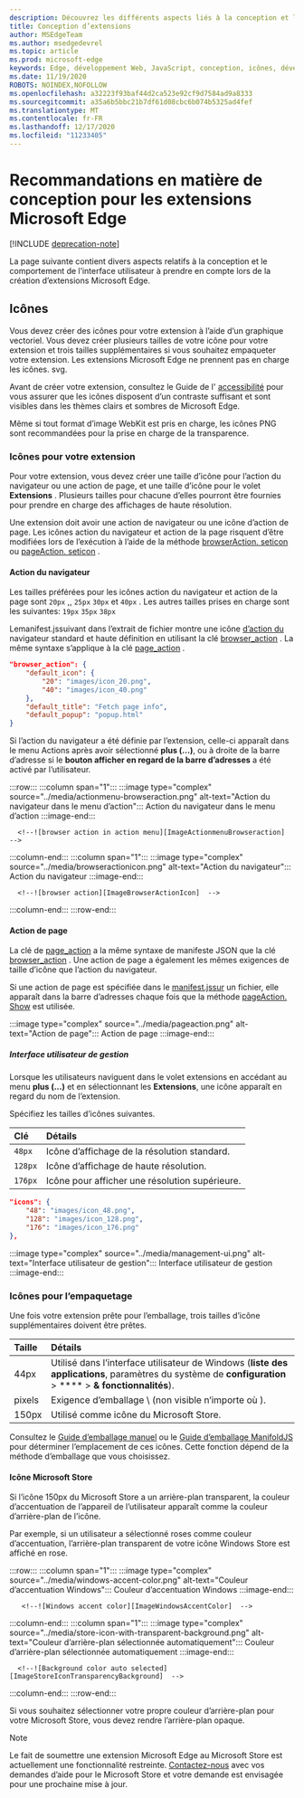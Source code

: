 ```yaml
---
description: Découvrez les différents aspects liés à la conception et le comportement de l’interface utilisateur à prendre en compte lors de la création d’extensions Microsoft Edge.
title: Conception d’extensions
author: MSEdgeTeam
ms.author: msedgedevrel
ms.topic: article
ms.prod: microsoft-edge
keywords: Edge, développement Web, JavaScript, conception, icônes, développeur
ms.date: 11/19/2020
ROBOTS: NOINDEX,NOFOLLOW
ms.openlocfilehash: a32223f93baf44d2ca523e92cf9d7584ad9a8333
ms.sourcegitcommit: a35a6b5bbc21b7df61d08cbc6b074b5325ad4fef
ms.translationtype: MT
ms.contentlocale: fr-FR
ms.lasthandoff: 12/17/2020
ms.locfileid: "11233405"
---
```

# Recommandations en matière de conception pour les extensions Microsoft Edge  

[!INCLUDE [deprecation-note](../includes/deprecation-note.md)]  

La page suivante contient divers aspects relatifs à la conception et le comportement de l’interface utilisateur à prendre en compte lors de la création d’extensions Microsoft Edge.  

## Icônes  

Vous devez créer des icônes pour votre extension à l’aide d’un graphique vectoriel.  Vous devez créer plusieurs tailles de votre icône pour votre extension et trois tailles supplémentaires si vous souhaitez empaqueter votre extension.  Les extensions Microsoft Edge ne prennent pas en charge les icônes. svg.  

Avant de créer votre extension, consultez le Guide de l' [accessibilité][ExtensionsGuidesAccessibility] pour vous assurer que les icônes disposent d’un contraste suffisant et sont visibles dans les thèmes clairs et sombres de Microsoft Edge.  

Même si tout format d’image WebKit est pris en charge, les icônes PNG sont recommandées pour la prise en charge de la transparence.  

### Icônes pour votre extension  

Pour votre extension, vous devez créer une taille d’icône pour l’action du navigateur ou une action de page, et une taille d’icône pour le volet **Extensions** .  Plusieurs tailles pour chacune d’elles pourront être fournies pour prendre en charge des affichages de haute résolution.  

Une extension doit avoir une action de navigateur ou une icône d’action de page.  Les icônes action du navigateur et action de la page risquent d’être modifiées lors de l’exécution à l’aide de la méthode [browserAction. seticon][MSDApiBrowseractionSeticon] ou [pageAction. seticon][MDNApiPageactionSeticon] .  

#### Action du navigateur  

Les tailles préférées pour les icônes action du navigateur et action de la page sont `20px` ,, `25px` `30px` et `40px` .  Les autres tailles prises en charge sont les suivantes: `19px` `35px` `38px`  

Lemanifest.jssuivant dans l’extrait de fichier montre une icône [ d’action du][ExtensionsApisupportManifestkeys] navigateur standard et haute définition en utilisant la clé [browser_action][MDNManifestjsonBrowserAction] .  La même syntaxe s’applique à la clé [page_action][MDNManifestjsonPageAction] .  

```json
"browser_action": {
    "default_icon": {
        "20": "images/icon_20.png",
        "40": "images/icon_40.png"
    },
    "default_title": "Fetch page info",
    "default_popup": "popup.html"
}
```  

Si l’action du navigateur a été définie par l’extension, celle-ci apparaît dans le menu Actions après avoir sélectionné **plus (...)**, ou à droite de la barre d’adresse si le **bouton afficher en regard de la barre d’adresses** a été activé par l’utilisateur.  

:::row:::
   :::column span="1":::
      :::image type="complex" source="../media/actionmenu-browseraction.png" alt-text="Action du navigateur dans le menu d’action":::
         Action du navigateur dans le menu d’action :::image-end:::
      
      <!--![browser action in action menu][ImageActionmenuBrowseraction]  -->  
   :::column-end:::
   :::column span="1":::
      :::image type="complex" source="../media/browseractionicon.png" alt-text="Action du navigateur":::
         Action du navigateur :::image-end:::
      
      <!--![browser action][ImageBrowserActionIcon]  -->  
   :::column-end:::
:::row-end:::

#### Action de page  

La clé de [page_action][MDNManifestjsonPageAction] a la même syntaxe de manifeste JSON que la clé [browser_action][MDNManifestjsonBrowserAction] .  Une action de page a également les mêmes exigences de taille d’icône que l’action du navigateur.  

Si une action de page est spécifiée dans le [manifest.jssur][ExtensionsApisupportManifestkeys] un fichier, elle apparaît dans la barre d’adresses chaque fois que la méthode [pageAction. Show][MDNApiPageactionShow] est utilisée.  

:::image type="complex" source="../media/pageaction.png" alt-text="Action de page":::
   Action de page
:::image-end:::

<!--![page action][ImagePageaction]  -->  

##### Interface utilisateur de gestion  

Lorsque les utilisateurs naviguent dans le volet extensions en accédant au menu **plus (...)** et en sélectionnant les **Extensions**, une icône apparaît en regard du nom de l’extension.  

Spécifiez les tailles d’icônes suivantes.  

| Clé | Détails |  
|:--- |:--- |  
| `48px` | Icône d’affichage de la résolution standard. |  
| `128px` | Icône d’affichage de haute résolution. |  
| `176px` | Icône pour afficher une résolution supérieure. |  


```json
"icons": {
    "48": "images/icon_48.png",
    "128": "images/icon_128.png",
    "176": "images/icon_176.png"
},
```  

:::image type="complex" source="../media/management-ui.png" alt-text="Interface utilisateur de gestion":::
   Interface utilisateur de gestion
:::image-end:::

<!--![management UI][ImageManagementUi]  -->  

### Icônes pour l’empaquetage  

Une fois votre extension prête pour l’emballage, trois tailles d’icône supplémentaires doivent être prêtes.  

| Taille | Détails |  
|:--- |:--- |  
| 44px | Utilisé dans l’interface utilisateur de Windows (**liste des applications**, paramètres du système de **configuration**  \>  ****  \>  **& fonctionnalités**\). |  
| pixels | Exigence d’emballage \ (non visible n’importe où \). |  
| 150px | Utilisé comme icône du Microsoft Store. |  


Consultez le [Guide d’emballage manuel][ExtensionsGuidesPackagingCreatingTestingPackagesAssetsFolder] ou le [Guide d’emballage ManifoldJS][ExtensionsGuidesPackagingUsingManifoldjsPackagePackagingManifoldjs] pour déterminer l’emplacement de ces icônes.  Cette fonction dépend de la méthode d’emballage que vous choisissez.  

#### Icône Microsoft Store  

Si l’icône 150px du Microsoft Store a un arrière-plan transparent, la couleur d’accentuation de l’appareil de l’utilisateur apparaît comme la couleur d’arrière-plan de l’icône.  

Par exemple, si un utilisateur a sélectionné roses comme couleur d’accentuation, l’arrière-plan transparent de votre icône Windows Store est affiché en rose.  

:::row:::
   :::column span="1":::
       :::image type="complex" source="../media/windows-accent-color.png" alt-text="Couleur d’accentuation Windows":::
          Couleur d’accentuation Windows :::image-end:::
       
       <!--![Windows accent color][ImageWindowsAccentColor]  -->  
   :::column-end:::
   :::column span="1":::
      :::image type="complex" source="../media/store-icon-with-transparent-background.png" alt-text="Couleur d’arrière-plan sélectionnée automatiquement":::
         Couleur d’arrière-plan sélectionnée automatiquement :::image-end:::
      
      <!--![Background color auto selected][ImageStoreIconTransparencyBackground]  -->  
   :::column-end:::
:::row-end:::

Si vous souhaitez sélectionner votre propre couleur d’arrière-plan pour votre Microsoft Store, vous devez rendre l’arrière-plan opaque.  

> [!NOTE]
> Le fait de soumettre une extension Microsoft Edge au Microsoft Store est actuellement une fonctionnalité restreinte.  [Contactez-nous][AkaExtensionRequest] avec vos demandes d’aide pour le Microsoft Store et votre demande est envisagée pour une prochaine mise à jour.  

<!-- image links -->  

<!--[ImageActionmenuBrowseraction]: ../media/actionmenu-browseraction.png "browser action in action menu"  -->  
<!--[ImageBrowserActionIcon]: ../media/browseractionicon.png "browser action"  -->  
<!--[ImagePageaction]: ../media/pageaction.png "page action"  -->  
<!--[ImageManagementUi]: ../media/management-ui.png "management UI"  -->  
<!--[ImageWindowsAccentColor]: ../media/windows-accent-color.png "Windows accent color"  -->  
<!--[ImageStoreIconTransparencyBackground]: ../media/store-icon-with-transparent-background.png "Background color auto selected"  -->  

<!-- links -->  

[ExtensionsGuidesAccessibility]: ./accessibility.md "Accessibilité | Documents Microsoft"  
[ExtensionsGuidesPackagingCreatingTestingPackagesAssetsFolder]: ./packaging/creating-and-testing-extension-packages.md#assets-folder "Dossiers de ressources: création et test d’un package AppX d’extensions Microsoft Edge | Documents Microsoft"  
[ExtensionsGuidesPackagingUsingManifoldjsPackagePackagingManifoldjs]: ./packaging/using-manifoldjs-to-package-extensions.md#packaging-with-manifoldjs "Création d’un package avec ManifoldJS: utilisation de ManifoldJS pour créer des packages AppX d’extension | Documents Microsoft"  

[ExtensionsApisupportManifestkeys]: ../API-support/supported-manifest-keys.md "Clés de manifeste prises en charge | Documents Microsoft"  

[AkaExtensionRequest]: https://aka.ms/extension-request "Contactez-nous"  

[MSDApiBrowseractionSeticon]: https://developer.mozilla.org/Add-ons/WebExtensions/API/browserAction/setIcon "browserAction. setIcon ()-API | MDN"  
[MDNApiPageactionSeticon]: https://developer.mozilla.org/Add-ons/WebExtensions/API/pageAction/setIcon "pageAction. setIcon ()-API | MDN"  
[MDNApiPageactionShow]: https://developer.mozilla.org/Add-ons/WebExtensions/API/pageAction/show "pageAction. Show ()-API | MDN"  
[MDNManifestjsonBrowserAction]: https://developer.mozilla.org/docs/Mozilla/Add-ons/WebExtensions/manifest.json/browser_action "browser_action-manifest.jssur | MDN"  
[MDNManifestjsonPageAction]: https://developer.mozilla.org/docs/Mozilla/Add-ons/WebExtensions/manifest.json/page_action "page_action-manifest.jssur | MDN"  
